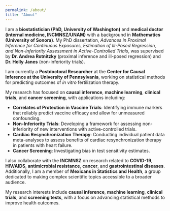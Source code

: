 ```yaml
---
permalink: /about/
title: "About"
---
```


I am a **biostatistician (PhD, University of Washington)** and **medical doctor (internal medicine, INCMNSZ/UNAM)** with a background in **Mathematics (University of Sonora)**. My PhD dissertation, *Advances in Proximal Inference for Continuous Exposures, Estimation of Ill-Posed Regression, and Non-Inferiority Assessment in Active-Controlled Trials*, was supervised by **Dr. Andrea Rotnitzky** (proximal inference and ill-posed regression) and **Dr. Holly Janes** (non-inferiority trials).

I am currently a **Postdoctoral Researcher** at the **Center for Causal Inference at the University of Pennsylvania**, working on statistical methods for predicting outcomes of *in vitro* fertilization therapy.

My research has focused on **causal inference**, **machine learning**, **clinical trials**, and **cancer screening**, with applications including:

- **Correlates of Protection in Vaccine Trials**: Identifying immune markers that reliably predict vaccine efficacy and allow for unmeasured confounding.
- **Non-Inferiority Trials**: Developing a framework for assessing non-inferiority of new interventions with active-controlled trials.
- **Cardiac Resynchronization Therapy**: Conducting individual patient data meta-analyses to assess benefits of cardiac resynchronization therapy in patients with heart failure.
- **Cancer Screening**: Investigating bias in test sensitivity estimates.

I also collaborate with the **INCMNSZ** on research related to **COVID-19**, **HIV/AIDS**, **antimicrobial resistance**, **cancer**, and **gastrointestinal diseases**. Additionally, I am a member of **Mexicans in Statistics and Health**, a group dedicated to making complex scientific topics accessible to a broader audience.

My research interests include **causal inference**, **machine learning**, **clinical trials**, and **screening tests**, with a focus on advancing statistical methods to improve health outcomes.
